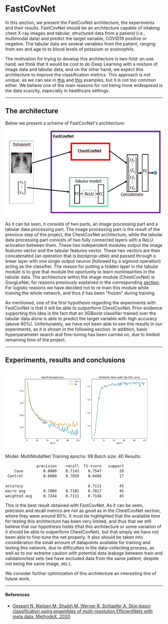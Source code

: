 # FastCovNet

In this section, we present the FastCovNet architecture, the experiments and their results. FastCovNet should be an architecture capable of intaking chest X-ray images and tabular, structured data from a patiend (i.e., multimodal data) and predict the target variable, COVID19 positive or negative. The tabular data are several variables from the patient, ranging from sex and age to to blood levels of potasium or eosinophils. 

The motivation for trying to develop this architecture is two-fold: on one hand, we think that it would be cool to do Deep Learning with a mixture of image data and tabular data, and on the other hand, we expect this architecture to improve the classification metrics. This approach is not unique, as we can see in [this](https://github.com/naity/image_tabular) and [this](https://www.ncbi.nlm.nih.gov/pmc/articles/PMC7150512/pdf/main.pdf) examples, but it is not too common either. We believe one of the main reasons for not being more widespread is the data scarcity, especially in healthcare settings.

-------------------------------------

## The architecture

Below we present a scheme of FastCovNet's architecture:
![FastCovNet Architecture](FastCovNet.PNG)

As it can be seen, it consists of two parts, an image processing part and a tabular data processing part. The image processing part is the result of the previous step of the project, the ChestCovNet architecture, while the tabular data processing part consists of two fully connected layers with a ReLU activation between them. These two independent modules output the image features vector and the tabular features vector. These two vectors are then concatenated (an operation that is *backprop-able*) and passed through a linear layer with one single output neuron (followed by a sigmoid operation) acting as the classifier. The reason for putting a hidden layer in the tabular module is to give that module the oportunity to learn nonlinearities in the tabular data. The architecture within the image module (ChestCovNet) is GoogLeNet, for reasons previously explained in the corresponding [section](https://github.com/FastCovNetProject/FastCovNetProject/tree/main/COVID%20Classification/ChestCovNet). For logistic reasons we have decided not to re-train this module while training the whole network, and thus it has been "frozen" during training.

As mentioned, one of the first hypothesis regarding the experiments with FastCovNet is that it will be able to outperform ChestCovNet. Prior evidence supporting this idea is the fact that an XGBoost classifier trained over the tabular data alone is able to predict the target variable with high accuracy (above 80%). Unfortunately, we have not been able to see this results in our experiments, as it is shown in the following section. In addition, basic hyperparameter search and fine-tuning has been carried on, due to limited remaining time of the project.

-------------------------------------

## Experiments, results and conclusions

![FastCovNet training](https://github.com/FastCovNetProject/FastCovNetProject/blob/main/COVID%20Classification/FastCovNet/Experiments/Fastcovnet/Exp4.jpg)

Model: MultiModalNet 
Training epochs: 99 
Batch size: 40 
Results: 

                  precision    recall  f1-score   support
        Case         0.8000    0.7143    0.7547        28
     Control         0.6000    0.7059    0.6486        17

    accuracy                             0.7111        45
    macro avg        0.7000    0.7101    0.7017        45
    weighted avg     0.7244    0.7111    0.7146        45

This is the best result obtained with FastCovNet. As it can be seen, precision and recall metrics are not as good as in the ChestCovNet section, where they were around 80%. It must be highlighted that the available time for testing this architecture has been very limited, and thus that we still believe that our hypothesis holds (that this architecture or some variation of it should be able to outperform ChestCovNet), but that simply we have not been able to fine-tune the net properly. It also should be taken into consideration the small amount of datapoints available for training and testing this network, due to difficulties in the data-collecting process, as well as to our extreme caution with potential data leakage between train and validation/test sets (we have excluded data from the same patient, despite not being the same image, etc.).

We consider further optimization of this architecture an interesting line of future work.


-------------------------------------

#### References

* [Gessert N, Nielsen M, Shaikh M, Werner R, Schlaefer A. Skin lesion classification using ensembles of multi-resolution EfficientNets with meta data. MethodsX. 2020](https://www.ncbi.nlm.nih.gov/pmc/articles/PMC7150512/pdf/main.pdf)
